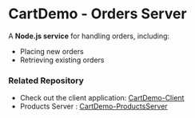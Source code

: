 # CartDemo - Orders Server  

A **Node.js service** for handling orders, including:  
- Placing new orders  
- Retrieving existing orders  

### Related Repository  
- Check out the client application: [CartDemo-Client](https://github.com/citizen-dror/CartDemo-Client)  
- Products Server : [CartDemo-ProductsServer](https://github.com/citizen-dror/CartDemo-ProductsServer/)
